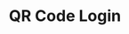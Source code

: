 ---
  id: "94639"
  fieldLayoutId: "89"
  uid: "94b13e53-0869-4096-8147-64506c8545b5"
  enabled: "1"
  archived: "0"
  dateCreated: "2020-01-13 04:50:13"
  dateUpdated: "2020-01-13 04:55:40"
  siteSettingsId: "94639"
  slug: "qr-code-login"
  siteId: "1"
  uri: "patterns/web/entry/qr-code-login"
  enabledForSite: "1"
  sectionId: "2"
  typeId: "2"
  authorId: "1"
  postdateCreated: "2020-01-13 04:47:00"
  expirydateCreated: null
  contentId: "94629"
  title: "QR Code Login"
  field_allColorsComputed: null
  field_allColorsComputedIllustration: null
  field_allColorsComputedThumbnail: null
  field_appDescription: null
  field_appDescriptionSentiment: null
  field_audio: "0"
  field_authorFaq: null
  field_bgThumbPosition: "left center"
  field_body: null
  field_captureSize: null
  field_categoriesRaw: "reducing friction,\nreducing cognitive load,"
  field_categoryInPlainText: null
  field_coldThumbTransform: null
  field_colorPalette: null
  field_contributorName: null
  field_contributorUrl: null
  field_coverColor: null
  field_dominantColor: null
  field_externalContributor: "0"
  field_fetchWebsiteData: null
  field_fullName: null
  field_gfycatSource: null
  field_gif: "0"
  field_gumletUrl: null
  field_gumletUrlNoPreParse: null
  field_howHelps: "<p><strong>Reducing Friction, Reducing Cognitive Load.</strong></p><p>Nowadays, it's impossible not to deal with hundreds of digital services in a single week. From Slack to Netflix, from Google to Amazon, absolutely every digital service that we interact with needs some way to identify us to provide their value. But remembering passwords and creating accounts is becoming a tiring activity that can cognitively overload us.</p><p>On the other hand, smartphones have become a ubiquitous tool for human beings in developed countries. More importantly, the cameras on those smartphones have become an essential sensor to interact with the world beyond their baseline capability.</p><p>Discord acknowledges these trends and provides a seamless way to log in without a password into their platform. Not only this reduced cognitive load on the user's end, but it also increases the chances of usage for an occasional user that might get discouraged once they realize they need through a password reset process.</p>"
  field_howWorks: "<p>Discord is a free voice and chat application that allows you to create and join chat rooms or \"servers\" via a computer or smartphone. Discord is the most popular chat app for gamers and one of the most popular options for other large fanbases and communities. </p><p>Since Discord has a vibrant ecosystem of applications for different operating systems, it has also invested in creating a solid authentication layer.</p><p>One of the most interesting features in their authentication system is the ability to login to the web or desktop apps by using a phone with the app installed.</p><p>Many application developers have used this solution in Smart TVs, but it's rarely used in other platforms.</p><p>In the case of Discord, you can authenticate on a web browser or other non-phone app by reading a QR code that is prominently displayed next to the classic login mechanism.</p><p>When reading the QR code with the native camera, the Discord app gets launched through a deep-link that handles the handshake and authenticates the user on the other device. Users can also open the Discord app and scan the QR code directly from it by using the \"Scan QR Code\" option in the settings menu.</p>"
  field_iconColors: null
  field_iconComputedColors: null
  field_illustrationSource: null
  field_imagePathRaw: "https://s3-us-west-2.amazonaws.com/waveguideio/captures/waves/discordlogin.png"
  field_imageTextOcr: null
  field_depthArticleBody: null
  field_lpSentimentScore: null
  field_lpUrl: null
  field_mediaEmbed: null
  field_mobileId: null
  field_mobileShotSrc: null
  field_newsObject: null
  field_pageFetchJsonString: null
  field_patternSrc: "Discord"
  field_platformRaw: "Web"
  field_qualityDescription: null
  field_rawResponse: null
  field_readingDuration: null
  field_readingDurationSeconds: null
  field_readingEaseLevel: null
  field_readingEaseScore: null
  field_references: null
  field_screenshotColors: null
  field_screenshotComputedColors: null
  field_sourceFromArchive: null
  field_strategyDescription: null
  field_thumbColors: null
  field_thumbVideoUrl: null
  field_webDescription: null
  field_webTitle: null
  field_what: "<p>This is a solution found in Discord. When users attempt to log in, they are shown a prominent option for passwordless login, by capturing a QR Code with their phones (through the Discord app or via the native camera)</p>"
  root: null
  lft: null
  rgt: null
  level: null
  structureId: null
  layout: layouts/post.njk
---